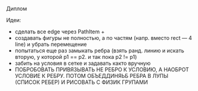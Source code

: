 Диплом

Идеи: 
* сделать все edge через PathItem +
* создавать фигуры не полностью, а по частям (напр. вместо rect — 4 line) и убрать перемещение
* попытаться еще раз замыкать ребра (взять ранд. линию и искать вторую, у которой p1 == p2. и так пока p2 != p1)
* забить на условия в сетке и задавать както вручную
* ПОБРОБОВАТЬ ПРИВЯЗЫВАТЬ НЕ РЕБРО К УСЛОВИЮ, А НАОБРОТ УСЛОВИЕ К РЕБРУ. ПОТОМ ОБЪЕДДИНЯЬБ РЕБРА В ЛУПЫ (СПИСОК РЕБЕР) И РИСОВАТЬ С ФИЗИК ГРУПАМИ
